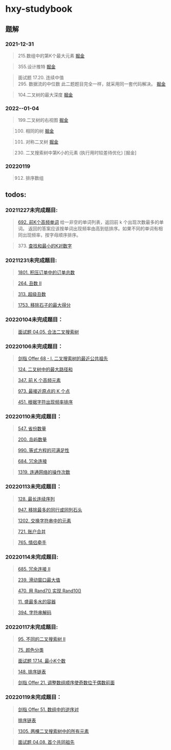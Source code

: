 # hxy-studybook
## 题解

### 2021-12-31
>215.数组中的第K个最大元素
[掘金](https://juejin.cn/post/7049151599825911839/)


>355.设计推特
[掘金](https://juejin.cn/post/7047866641115250719/)

>面试题 17.20. 连续中值          
>295. 数据流的中位数
此二题题目完全一样，就采用同一套代码解决。
[掘金](https://juejin.cn/post/7047874611362398238/)

>104.二叉树的最大深度
[掘金](https://juejin.cn/post/7049150659924328456/)

### 2022--01-04
>199.二叉树的右视图
[掘金](https://juejin.cn/post/7049228331497046053/)

>100. 相同的树
[掘金](https://juejin.cn/post/7049240202023272461/)

>101. 对称二叉树
[掘金](https://juejin.cn/post/7049390800202891272/)

>230. 二叉搜索树中第K小的元素 (执行用时较差待优化)
[掘金] 

### 20220119
>912. 排序数组



## todos:


### 20211227未完成题目:


>[692. 前K个高频单词](https://leetcode-cn.com/problems/top-k-frequent-words/)
给一非空的单词列表，返回前 k 个出现次数最多的单词。
返回的答案应该按单词出现频率由高到低排序。如果不同的单词有相同出现频率，按字母顺序排序。

>373. [查找和最小的K对数字](https://leetcode-cn.com/problems/find-k-pairs-with-smallest-sums)


### 20211231未完成题目:
>[1801. 积压订单中的订单总数](https://leetcode-cn.com/problems/number-of-orders-in-the-backlog/)

>[264. 丑数 II](https://leetcode-cn.com/problems/ugly-number-ii/)

>[313. 超级丑数](https://leetcode-cn.com/problems/super-ugly-number/)

>[1753. 移除石子的最大得分](https://leetcode-cn.com/problems/maximum-score-from-removing-stones/)

### 20220104未完成题目：

>[面试题 04.05. 合法二叉搜索树](https://leetcode-cn.com/problems/legal-binary-search-tree-lcci/)

### 20220106未完成题目：
>[剑指 Offer 68 - I. 二叉搜索树的最近公共祖先](https://leetcode-cn.com/problems/er-cha-sou-suo-shu-de-zui-jin-gong-gong-zu-xian-lcof/)

>[124. 二叉树中的最大路径和](https://leetcode-cn.com/problems/binary-tree-maximum-path-sum/)

>[347. 前 K 个高频元素](https://leetcode-cn.com/problems/top-k-frequent-elements/)

>[973. 最接近原点的 K 个点](https://leetcode-cn.com/problems/k-closest-points-to-origin/)

>[451. 根据字符出现频率排序](https://leetcode-cn.com/problems/sort-characters-by-frequency/)


### 20220110未完成题目：

>[547. 省份数量](https://leetcode-cn.com/problems/number-of-provinces/)

>[200. 岛屿数量](https://leetcode-cn.com/problems/number-of-islands/)

>[990. 等式方程的可满足性](https://leetcode-cn.com/problems/satisfiability-of-equality-equations/)

>[684. 冗余连接](https://leetcode-cn.com/problems/redundant-connection/)

>[1319. 连通网络的操作次数](https://leetcode-cn.com/problems/number-of-operations-to-make-network-connected/)

### 20220113未完成题目：

>[128. 最长连续序列](https://leetcode-cn.com/problems/longest-consecutive-sequence/)

>[947. 移除最多的同行或同列石头](https://leetcode-cn.com/problems/most-stones-removed-with-same-row-or-column/)

>[1202. 交换字符串中的元素](https://leetcode-cn.com/problems/smallest-string-with-swaps/)

>[721. 账户合并](https://leetcode-cn.com/problems/accounts-merge/)

>[765. 情侣牵手](https://leetcode-cn.com/problems/couples-holding-hands/)

### 20220114未完成题目:
>[685. 冗余连接 II](https://leetcode-cn.com/problems/redundant-connection-ii/)

>[239. 滑动窗口最大值](https://leetcode-cn.com/problems/sliding-window-maximum/)

>[470. 用 Rand7() 实现 Rand10()](https://leetcode-cn.com/problems/implement-rand10-using-rand7/)

>[11. 盛最多水的容器](https://leetcode-cn.com/problems/container-with-most-water/)

>[394. 字符串解码](https://leetcode-cn.com/problems/decode-string/)

### 20220117未完成题目:

>[95. 不同的二叉搜索树 II](https://leetcode-cn.com/problems/unique-binary-search-trees-ii/)

>[75. 颜色分类](https://leetcode-cn.com/problems/sort-colors/)

>[面试题 17.14. 最小K个数](https://leetcode-cn.com/problems/smallest-k-lcci/)

>[148. 排序链表](https://leetcode-cn.com/problems/sort-list/)

>[剑指 Offer 21. 调整数组顺序使奇数位于偶数前面](https://leetcode-cn.com/problems/diao-zheng-shu-zu-shun-xu-shi-qi-shu-wei-yu-ou-shu-qian-mian-lcof/)

### 20220119未完成题目：

>[剑指 Offer 51. 数组中的逆序对](https://leetcode-cn.com/problems/shu-zu-zhong-de-ni-xu-dui-lcof/)

>[排序链表](https://leetcode-cn.com/problems/sort-list/)

>[1305. 两棵二叉搜索树中的所有元素](https://leetcode-cn.com/problems/all-elements-in-two-binary-search-trees/)

>[面试题 04.08. 首个共同祖先](https://leetcode-cn.com/problems/first-common-ancestor-lcci/)
